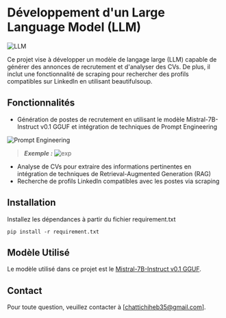 # Développement d'un Large Language Model (LLM)
![LLM](https://github.com/user-attachments/assets/b675ad40-9ccc-4b87-8630-4e2f337cea75)


Ce projet vise à développer un modèle de langage large (LLM) capable de générer des annonces de recrutement et d'analyser des CVs. De plus, il inclut une fonctionnalité de scraping pour rechercher des profils compatibles sur LinkedIn en utilisant beautifulsoup.

## Fonctionnalités

- Génération de postes de recrutement en utilisant le modèle Mistral-7B-Instruct v0.1 GGUF et intégration de techniques de Prompt Engineering

![Prompt Engineering](https://github.com/user-attachments/assets/ded4580f-2f10-43e5-b708-dee05bc5fbbc)
> ***Exemple :*** 
![exp](https://github.com/user-attachments/assets/bdbfd315-3e31-4b6a-a7f1-3e006fcc9a58)

- Analyse de CVs pour extraire des informations pertinentes en intégration de techniques de Retrieval-Augmented Generation (RAG)
- Recherche de profils LinkedIn compatibles avec les postes via scraping

## Installation

Installez les dépendances à partir du fichier requirement.txt 

 
    pip install -r requirement.txt
   

## Modèle Utilisé

Le modèle utilisé dans ce projet est le [Mistral-7B-Instruct v0.1 GGUF](https://huggingface.co/TheBloke/Mistral-7B-Instruct-v0.1-GGUF/blob/main/mistral-7b-instruct-v0.1.Q5_K_M.gguf).

## Contact
Pour toute question, veuillez contacter  à [chattichiheb35@gmail.com].




